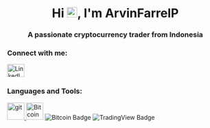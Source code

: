 <h1 align="center">Hi <img src="https://qpluspicture.oss-cn-beijing.aliyuncs.com/6LjjQA/Hi.gif" alt="Hi" width="24"/>, I'm ArvinFarrelP</h1>
<h3 align="center">A passionate cryptocurrency trader from Indonesia</h3>

<h3 align="left">Connect with me:</h3>
<p align="left">
<a href="https://www.linkedin.com/in/arvinfarrelp/" target="blank">
  <img align="center" src="https://raw.githubusercontent.com/rahuldkjain/github-profile-readme-generator/master/src/images/icons/Social/linked-in-alt.svg" alt="LinkedIn Profile" height="30" width="40" />
</a>
</p>

<h3 align="left">Languages and Tools:</h3>
<p align="left">
  <a href="https://git-scm.com/" target="_blank" rel="noreferrer">
    <img src="https://www.vectorlogo.zone/logos/git-scm/git-scm-icon.svg" alt="git" width="40" height="40"/>
  </a>
  <!-- Bitcoin Logo -->
  <img src="https://upload.wikimedia.org/wikipedia/commons/4/46/Bitcoin.svg" alt="Bitcoin Logo" width="40" height="40" />
  
  <!-- Bitcoin Badge -->
  <img src="https://img.shields.io/badge/Bitcoin-orange?logo=bitcoin&logoColor=white&style=for-the-badge" alt="Bitcoin Badge" />
  
  <!-- TradingView Badge -->
  <img src="https://img.shields.io/badge/TradingView-00A9E0?logo=tradingview&logoColor=white&style=for-the-badge" alt="TradingView Badge" />
</p>
